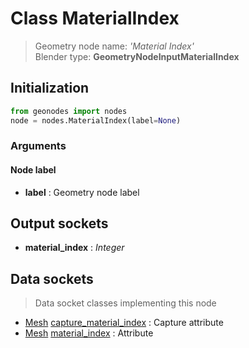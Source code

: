 
# Class MaterialIndex

> Geometry node name: _'Material Index'_<br>Blender type:  **GeometryNodeInputMaterialIndex**

## Initialization


```python
from geonodes import nodes
node = nodes.MaterialIndex(label=None)
```


### Arguments


#### Node label



- **label** : Geometry node label



## Output sockets



- **material_index** : _Integer_



## Data sockets

> Data socket classes implementing this node


- [Mesh](../sockets/Mesh.md) [capture_material_index](../sockets/Mesh.md#capture_material_index) : Capture attribute
- [Mesh](../sockets/Mesh.md) [material_index](../sockets/Mesh.md#material_index) : Attribute


